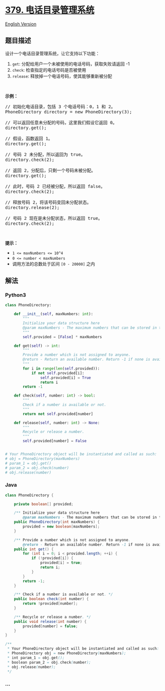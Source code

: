# [379. 电话目录管理系统](https://leetcode-cn.com/problems/design-phone-directory)

[English Version](/solution/0300-0399/0379.Design%20Phone%20Directory/README_EN.md)

## 题目描述

<!-- 这里写题目描述 -->
<p>设计一个电话目录管理系统，让它支持以下功能：</p>

<ol>
	<li><code>get</code>: 分配给用户一个未被使用的电话号码，获取失败请返回 -1</li>
	<li><code>check</code>: 检查指定的电话号码是否被使用</li>
	<li><code>release</code>: 释放掉一个电话号码，使其能够重新被分配</li>
</ol>

<p> </p>

<p><strong>示例：</strong></p>

<pre>// 初始化电话目录，包括 3 个电话号码：0，1 和 2。
PhoneDirectory directory = new PhoneDirectory(3);

// 可以返回任意未分配的号码，这里我们假设它返回 0。
directory.get();

// 假设，函数返回 1。
directory.get();

// 号码 2 未分配，所以返回为 true。
directory.check(2);

// 返回 2，分配后，只剩一个号码未被分配。
directory.get();

// 此时，号码 2 已经被分配，所以返回 false。
directory.check(2);

// 释放号码 2，将该号码变回未分配状态。
directory.release(2);

// 号码 2 现在是未分配状态，所以返回 true。
directory.check(2);
</pre>

<p> </p>

<p><strong>提示：</strong></p>

<ul>
	<li><code>1 <= maxNumbers <= 10^4</code></li>
	<li><code>0 <= number < maxNumbers</code></li>
	<li>调用方法的总数处于区间 <code>[0 - 20000]</code> 之内</li>
</ul>

## 解法

<!-- 这里可写通用的实现逻辑 -->

<!-- tabs:start -->

### **Python3**

<!-- 这里可写当前语言的特殊实现逻辑 -->

```python
class PhoneDirectory:

    def __init__(self, maxNumbers: int):
        """
        Initialize your data structure here
        @param maxNumbers - The maximum numbers that can be stored in the phone directory.
        """
        self.provided = [False] * maxNumbers

    def get(self) -> int:
        """
        Provide a number which is not assigned to anyone.
        @return - Return an available number. Return -1 if none is available.
        """
        for i in range(len(self.provided)):
            if not self.provided[i]:
                self.provided[i] = True
                return i
        return -1

    def check(self, number: int) -> bool:
        """
        Check if a number is available or not.
        """
        return not self.provided[number]

    def release(self, number: int) -> None:
        """
        Recycle or release a number.
        """
        self.provided[number] = False


# Your PhoneDirectory object will be instantiated and called as such:
# obj = PhoneDirectory(maxNumbers)
# param_1 = obj.get()
# param_2 = obj.check(number)
# obj.release(number)
```

### **Java**

<!-- 这里可写当前语言的特殊实现逻辑 -->

```java
class PhoneDirectory {

    private boolean[] provided;

    /** Initialize your data structure here
        @param maxNumbers - The maximum numbers that can be stored in the phone directory. */
    public PhoneDirectory(int maxNumbers) {
        provided = new boolean[maxNumbers];
    }

    /** Provide a number which is not assigned to anyone.
        @return - Return an available number. Return -1 if none is available. */
    public int get() {
        for (int i = 0; i < provided.length; ++i) {
            if (!provided[i]) {
                provided[i] = true;
                return i;
            }
        }
        return -1;
    }

    /** Check if a number is available or not. */
    public boolean check(int number) {
        return !provided[number];
    }

    /** Recycle or release a number. */
    public void release(int number) {
        provided[number] = false;
    }
}

/**
 * Your PhoneDirectory object will be instantiated and called as such:
 * PhoneDirectory obj = new PhoneDirectory(maxNumbers);
 * int param_1 = obj.get();
 * boolean param_2 = obj.check(number);
 * obj.release(number);
 */
```

### **...**

```

```

<!-- tabs:end -->
